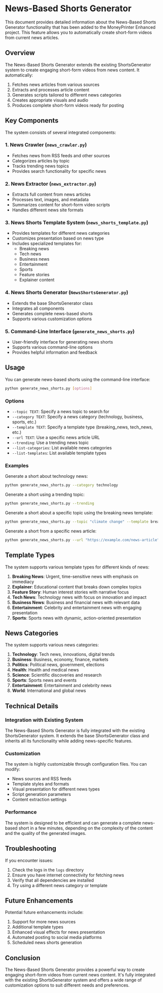 # News-Based Shorts Generator

This document provides detailed information about the News-Based Shorts Generator functionality that has been added to the MoneyPrinter Enhanced project. This feature allows you to automatically create short-form videos from current news articles.

## Overview

The News-Based Shorts Generator extends the existing ShortsGenerator system to create engaging short-form videos from news content. It automatically:

1. Fetches news articles from various sources
2. Extracts and processes article content
3. Generates scripts tailored to different news categories
4. Creates appropriate visuals and audio
5. Produces complete short-form videos ready for posting

## Key Components

The system consists of several integrated components:

### 1. News Crawler (`news_crawler.py`)
- Fetches news from RSS feeds and other sources
- Categorizes articles by topic
- Tracks trending news topics
- Provides search functionality for specific news

### 2. News Extractor (`news_extractor.py`)
- Extracts full content from news articles
- Processes text, images, and metadata
- Summarizes content for short-form video scripts
- Handles different news site formats

### 3. News Shorts Template System (`news_shorts_template.py`)
- Provides templates for different news categories
- Customizes presentation based on news type
- Includes specialized templates for:
  - Breaking news
  - Tech news
  - Business news
  - Entertainment
  - Sports
  - Feature stories
  - Explainer content

### 4. News Shorts Generator (`NewsShortsGenerator.py`)
- Extends the base ShortsGenerator class
- Integrates all components
- Generates complete news-based shorts
- Supports various customization options

### 5. Command-Line Interface (`generate_news_shorts.py`)
- User-friendly interface for generating news shorts
- Supports various command-line options
- Provides helpful information and feedback

## Usage

You can generate news-based shorts using the command-line interface:

```bash
python generate_news_shorts.py [options]
```

### Options

- `--topic TEXT`: Specify a news topic to search for
- `--category TEXT`: Specify a news category (technology, business, sports, etc.)
- `--template TEXT`: Specify a template type (breaking_news, tech_news, etc.)
- `--url TEXT`: Use a specific news article URL
- `--trending`: Use a trending news topic
- `--list-categories`: List available news categories
- `--list-templates`: List available template types

### Examples

Generate a short about technology news:
```bash
python generate_news_shorts.py --category technology
```

Generate a short using a trending topic:
```bash
python generate_news_shorts.py --trending
```

Generate a short about a specific topic using the breaking news template:
```bash
python generate_news_shorts.py --topic "climate change" --template breaking_news
```

Generate a short from a specific news article:
```bash
python generate_news_shorts.py --url "https://example.com/news-article"
```

## Template Types

The system supports various template types for different kinds of news:

1. **Breaking News**: Urgent, time-sensitive news with emphasis on immediacy
2. **Explainer**: Educational content that breaks down complex topics
3. **Feature Story**: Human interest stories with narrative focus
4. **Tech News**: Technology news with focus on innovation and impact
5. **Business News**: Business and financial news with relevant data
6. **Entertainment**: Celebrity and entertainment news with engaging presentation
7. **Sports**: Sports news with dynamic, action-oriented presentation

## News Categories

The system supports various news categories:

1. **Technology**: Tech news, innovations, digital trends
2. **Business**: Business, economy, finance, markets
3. **Politics**: Political news, government, elections
4. **Health**: Health and medical news
5. **Science**: Scientific discoveries and research
6. **Sports**: Sports news and events
7. **Entertainment**: Entertainment and celebrity news
8. **World**: International and global news

## Technical Details

### Integration with Existing System

The News-Based Shorts Generator is fully integrated with the existing ShortsGenerator system. It extends the base ShortsGenerator class and inherits all its functionality while adding news-specific features.

### Customization

The system is highly customizable through configuration files. You can modify:

- News sources and RSS feeds
- Template styles and formats
- Visual presentation for different news types
- Script generation parameters
- Content extraction settings

### Performance

The system is designed to be efficient and can generate a complete news-based short in a few minutes, depending on the complexity of the content and the quality of the generated images.

## Troubleshooting

If you encounter issues:

1. Check the logs in the `logs` directory
2. Ensure you have internet connectivity for fetching news
3. Verify that all dependencies are installed
4. Try using a different news category or template

## Future Enhancements

Potential future enhancements include:

1. Support for more news sources
2. Additional template types
3. Enhanced visual effects for news presentation
4. Automated posting to social media platforms
5. Scheduled news shorts generation

## Conclusion

The News-Based Shorts Generator provides a powerful way to create engaging short-form videos from current news content. It's fully integrated with the existing ShortsGenerator system and offers a wide range of customization options to suit different needs and preferences.
